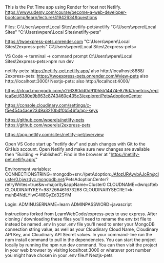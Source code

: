 This is the Pet Time app using Render for host not Netlify. https://www.udemy.com/course/become-a-web-developer-bootcamp/learn/lecture/41942634#questions

Files: C:\Users\wpere\Local Sites\netlify-pets\netlify "C:\Users\wpere\Local Sites" "C:\Users\wpere\Local Sites\netlify-pets"

https://twoexpress-pets.onrender.com "C:\Users\wpere\Local Sites\2express-pets" C:\Users\wpere\Local Sites\2express-pets>

VS Code -> terminal -> command prompt C:\Users\wpere\Local Sites\2express-pets>npm run dev

netlify-pets: https://netlify-pet.netlify.app/ also http://localhost:8888/ 2express-pets: https://twoexpress-pets.onrender.com/#view-pets also http://localhost:3000/ Nextjs-pets: also http://localhost:4000/

https://cloud.mongodb.com/v2/6380dd0d91055b14474e878d#/metrics/replicaSet/6380e9b963c8743460c435c3/explorer/PetsAdoptionCenter

https://console.cloudinary.com/settings/c-f5e454a4ace2349a3210b4f0b546fa/api-keys

https://github.com/wperels/netlify-pets https://github.com/wperels/2express-pets

https://app.netlify.com/sites/netlify-pet/overview

Open VS Code start up "netlify dev" and push changes with Git to the GitHub account. Open Netlify and make sure new changes are available then "Building -> Published". Find in the browser at "https://netlify-pet.netlify.app/"

Environment variables: CONNECTIONSTRING=mongodb+srv://petAdoption:JAfozURAyvbAJoRr@cluster0.bjwzdyc.mongodb.net/PetsAdoptionCenter?retryWrites=true&w=majority&appName=Cluster0 CLOUDNAME=dwrqcfteb CLOUDINARYKEY=987266461673268 CLOUDINARYSECRET=k-muhB4NdLYlwC4ll8GyZd32SYM

Login: ADMINUSERNAME=learn ADMINPASSWORD=javascript

Instructions forked from LearnWebCode/express-pets to use express.
After cloning / downloading these files you'll need to rename the env.txt file to instead be named .env
In your .env file you'll need to enter your MongoDB connection string value, as well as your Cloudinary Cloud Name, Cloudinary API Key, and Cloudinary API Secret values.
In your command-line run the npm install command to pull in the dependencies.
You can start the project locally by running the npm run dev command.
You can then visit the project in your web browser by visiting localhost:3000 or whatever port number you might have chosen in your .env file.# Nextjs-pets
